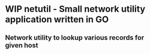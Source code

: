 # WIP netutil - Small network utility application written in GO

## Network utility to lookup various records for given host

